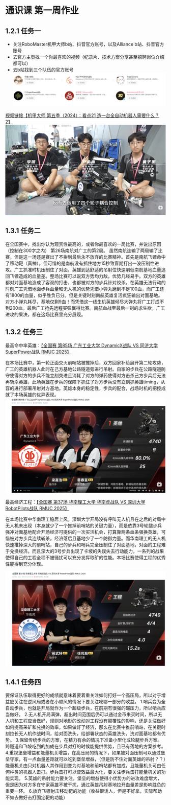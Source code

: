# 通识课 第一周作业
## 1.2.1 任务一
- 关注RoboMaster机甲大师b站、抖音官方账号，以及Alliance b站、抖音官方账号
- 去官方主页找一个你最喜欢的视频（纪录片、技术方案分享甚至招聘岗位介绍都可以）
-  去b站找到三个队伍的官方账号                
![B站关注](./images/team.png)

[视频链接【机甲大师  第五季（2024）：看点21 造一台全自动机器人需要什么？2】](https://www.bilibili.com/bangumi/play/ep1114564/?share_source=copy_web)
![](./images/shaobing.png)

## 1.3.1 任务二
在全国赛中，找出你认为观赏性最高的，或者你最喜欢的一局比赛，并说出原因（控制在300字之内）
第26场南航对广工的第2局。
虽然南航连输了两局输了比赛，但是这一场还是赛出了不拚到最后永不放弃的比赛精神。首先是南航飞镖命中了移动靶（真神）。但可惜的是南航没有抓住地方15秒致盲期打出一波压制性进攻。广工抓准时机压制住了对面，英雄到达舒适的吊射位快速削低南航基地血量追回飞镖造成的血量差。整场比赛可以说双方势均力敌，优势几经易手。双方的英雄都对对面基地造成了客观的打击，也都被对方的步兵针对绞杀。在英雄无法行动的时刻广工凭借地面步兵血量和无人机的优势凭借小弹丸磨到不足100血，而广工还有1800的血量，似乎胜负已分。但是关键时刻南航英雄复活疯狂输出对面基地。对方小弹丸耗尽，基地仅剩9血！而凭借这一线生机英雄倾尽大弹丸将广工打成不到200血。最后广工抢先远程买弹赢得比赛。南航血战至最后一刻的求生欲，广工进攻的果决，都在这场比赛里充分展现。

## 1.3.2 任务三
最高命中率英雄：[【全国赛 第85场 广东工业大学 DynamicX战队 VS 同济大学 SuperPower战队 RMUC 2025】]( https://www.bilibili.com/video/BV1fqhgzdECp/?share_source=copy_web&vd_source=2bd4c4682da67f902a3b96a0a9fe5250)

在本场比赛中，第一轮正面交火前哨站被推掉后，双方回家补给展开第二轮攻势，广工的英雄机器人此时在己方基地公路隧道旁进行吊射。自家的步兵在公路隧道防守使得对方的步兵不能立刻突进且消耗了对方的弹药使得对方击杀己方步兵后无法再斩杀英雄，此场英雄在步兵的保障下抓住了对方步兵没有立刻抓英雄timing，从容的进行部署吊射对方基地。英雄本身的稳定性，步兵的配合，战场时机的把控成就了本场英雄的优异表现。
![](./images/yingxiong80.png)

最高经济工程：[【全国赛 第37场 华南理工大学 华南虎战队 VS 深圳大学 RobotPilots战队 RMUC 2025】]( https://www.bilibili.com/video/BV1fm8kzLErs/?share_source=copy_web&vd_source=2bd4c4682da67f902a3b96a0a9fe5250)

在本场比赛中华南理工稳居上风。深圳大学开局没有呼叫无人机且在之后的对局中无人机未出现（本身就少了一个推掉前哨站的关键力量），而是依靠3号轮腿步兵强冲对面基地配合开场经济可提供的一次买活机会，打算靠两条血条强换英雄，可惜被对方步兵连续斩杀，经济落后且基地少了一个防御力量。而华南理工的无人机快速推掉深大的前哨站，自己的步兵和哨兵完全压制住了对面基地，对面的工程难于兑换经济。而且深大的3号步兵出现了卡坡的失误失去行动能力，一系列的战果使得自己的工程全程不被骚扰可以充分发挥取矿的性能。本场比赛使得工程的优秀性能得到充分体现。


![](./images/eco4740.png)

## 1.4.1 任务四

要保证队伍取得更好的成绩就意味着要着重关注如何打好一个高压局，所以对于增益应关注在逆风局或者在小顺风的情况下要关注吃哪一部分的收益。
1.哨兵变为全自动步兵，也就是开局就作为一个超级步兵，在前期有很强的碾压力，所以哨兵应当做好。
2.无人机开局满弹，超出时间范围后仍可以通过金币来买时间，所以无人机和工程应当做好，规则对地形的改动对工程没有颠覆性的影响，还是关注做好如何提高采矿和兑换的效率。如果做好了经济，那么在比赛中推前哨站，在关键时刻拉长无人机作战时间，给对面洗头，给部署状态的英雄洗头，洗对面基地都有优势。
3.保留传统步兵的方案，在精力有余的情况下准备小型化或轮腿步兵方案。跨隧道和飞坡吃到的加成在步兵对打的时候能提供优势，且已有落地的方案参考。
4.重视堡垒增益和能量机关增益，在高压局的情况下，如果被对面压制可以通过堡垒守家，有一点血量差距就可以吃到堡垒增益，（但是防不住对面英雄的吊射？？）能量机关由只对机器人其作用到变为对基地和前哨站都有加成，且能量机关可由任何种类的机器人击打。步兵击打可以使效益最大化，要关注步兵击打能量机关的功能实现。
5.英雄的吊射能力要关注，堡垒的增益使得小优势方的进攻难度增大，但是因为对方多在守家英雄不被干扰，通过英雄吊射基地拉开血量差是影响胜负的重要一环。
6.放弃飞镖射击移动靶的功能（收益很诱人，但是不好拿，实际帮助不如去做好击打固定靶的功能）
